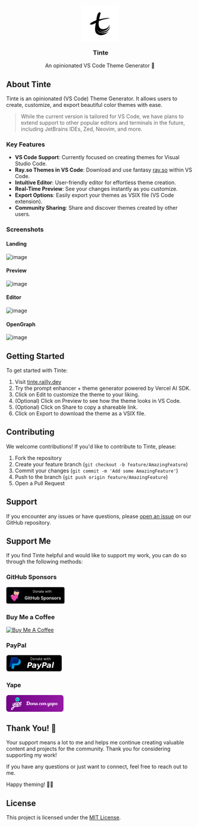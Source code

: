 <h3 align="center">
  <img src="https://raw.githubusercontent.com/Railly/website/main/public/images/private-github/tinte-logo.png" width="100" alt="Tinte Logo"/><br/>
  <img src="https://raw.githubusercontent.com/crafter-station/website/main/public/transparent.png" height="30" width="0px"/>
  Tinte
</h3>

<p align="center">
An opinionated VS Code Theme Generator 🎨
</p>

## About Tinte

Tinte is an opinionated (VS Code) Theme Generator. It allows users to create, customize, and export beautiful color themes with ease.

> While the current version is tailored for VS Code, we have plans to extend support to other popular editors and terminals in the future, including JetBrains IDEs, Zed, Neovim, and more.

### Key Features

- **VS Code Support**: Currently focused on creating themes for Visual Studio Code.
- **Ray.so Themes in VS Code**: Download and use fantasy [ray.so](https://www.ray.so/) within VS Code.
- **Intuitive Editor**: User-friendly editor for effortless theme creation.
- **Real-Time Preview**: See your changes instantly as you customize.
- **Export Options**: Easily export your themes as VSIX file (VS Code extension).
- **Community Sharing**: Share and discover themes created by other users.

### Screenshots

#### Landing

![image](https://github.com/user-attachments/assets/add1f9de-dfa0-4af6-9599-4ebf1b0337b1)

#### Preview

![image](https://github.com/user-attachments/assets/ad7e6d64-a5f6-48be-bfd2-d842417f1b57)

#### Editor

![image](https://github.com/user-attachments/assets/7f0bc795-e6e8-4a04-b395-a4fc1d0a7d6e)

#### OpenGraph

![image](https://github.com/user-attachments/assets/9c8d28e8-cdbf-484b-a044-3d75c8d7f501)

## Getting Started

To get started with Tinte:

1. Visit [tinte.railly.dev](https://tinte.railly.dev)
2. Try the prompt enhancer + theme generator powered by Vercel AI SDK.
3. Click on Edit to customize the theme to your liking.
4. (Optional) Click on Preview to see how the theme looks in VS Code.
5. (Optional) Click on Share to copy a shareable link.
6. Click on Export to download the theme as a VSIX file.

## Contributing

We welcome contributions! If you'd like to contribute to Tinte, please:

1. Fork the repository
2. Create your feature branch (`git checkout -b feature/AmazingFeature`)
3. Commit your changes (`git commit -m 'Add some AmazingFeature'`)
4. Push to the branch (`git push origin feature/AmazingFeature`)
5. Open a Pull Request

## Support

If you encounter any issues or have questions, please [open an issue](https://github.com/Railly/tinte/issues) on our GitHub repository.

## Support Me

If you find Tinte helpful and would like to support my work, you can do so through the following methods:

### GitHub Sponsors

<a href="https://www.github.com/sponsors/Railly">
  <img src="https://raw.githubusercontent.com/Railly/obsidian-simple-flashcards/master/github-sponsor.png" alt="Sponsor with GitHub" height="45px" />
</a>

### Buy Me a Coffee

<a href="https://www.buymeacoffee.com/raillyhugo" target="_blank">
	<img src="https://cdn.buymeacoffee.com/buttons/v2/default-yellow.png" alt="Buy Me A Coffee" height="45px">
</a>

### PayPal

<a href="https://www.paypal.com/donate/?hosted_button_id=J3PJ5N6LVZCPY">
  <img src="https://raw.githubusercontent.com/Railly/Railly/main/buttons/donate-with-paypal.png" alt="Donate with PayPal" height="45px" />
</a>

### Yape

<a href="https://donate.railly.dev?open-yape-dialog=true">
  <img src="https://raw.githubusercontent.com/Railly/donate/main/public/donate-with-yape.png" alt="Donate with Yape" height="45px" />
</a>

## Thank You! 🙏

Your support means a lot to me and helps me continue creating valuable content and projects for the community. Thank you for considering supporting my work!

If you have any questions or just want to connect, feel free to reach out to me.

Happy theming! 🎨✨

## License

This project is licensed under the [MIT License](LICENSE.md).
